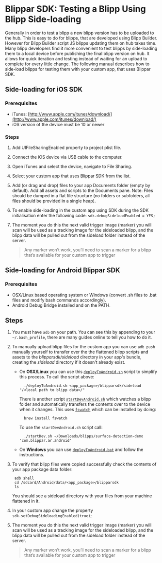 # Blippar SDK: Testing a Blipp Using Blipp Side-loading

Generally in order to test a blipp a new blipp version has to be uploaded to the hub. This is easy to do for blipps, that are developed using Blipp Builder. However for Blipp Builder script JS blipps updating them on hub takes time. Many blipp developers find it more convenient to test blipps by side-loading them to a local device before publishing the final blipp version on hub. It allows for quick iteration and testing instead of waiting for an upload to complete for every little change. The following manual describes how to side-load blipps for testing them with your custom app, that uses Blippar SDK.

## Side-loading for iOS SDK

### Prerequisites 

* iTunes: [http://www.apple.com/itunes/download/](http://www.apple.com/itunes/download/)
* iOS version of the device must be 10 or newer

### Steps

1. Add UIFileSharingEnabled property to project plist file.
2. Connect the iOS device via USB cable to the computer.
3. Open iTunes and select the device, navigate to File Sharing.
4. Select your custom app that uses Blippar SDK from the list.
5. Add (or drag and drop) files to your app Documents folder (empty by default). Add all assets and scripts to the Documents pane. Note: Files should be dumped in a flat file structure (no folders or subfolders, all files should be provided in a single heap).
6. To enable side-loading in the custom app using SDK during the SDK initialisation enter the following code: `sdk.debugSideloadEnabled = YES;`
7. The moment you do this the next valid trigger image (marker) you will scan will be used as a tracking image for the sideloaded blipp, and the blipp data will be pulled out from the sideload folder instead of the server.

    >Any marker won’t work, you’ll need to scan a marker for a blipp that’s available for your custom app to trigger

## Side-loading for Android Blippar SDK

### Prerequisites

* OSX/Linux based operating system or Windows (convert .sh files to .bat files and modify bash commands accordingly).
* Android Debug Bridge installed and on the PATH.

## Steps

1. You must have `adb` on your path. You can see this by appending to your `~/.bash_profile`, there are many guides online to tell you how to do it.
2. To manually upload blipp files for the custom app you can use `adb push` manually yourself to transfer over the the flattened blipp scripts and assets to the _blipparsdk/sideload_ directory in your app's bundle, creating the _sideload_ directory if it doesn't already exist.

    * On **OSX/Linux** you can use this [`deployToAndroid.sh`](../../scripts/deployToAndroid.sh) script to simplify this process.
    To call the script above:

            ./deployToAndroid.sh <app_package>/blipparsdk/sideload "/<local path to blipp data>/"

        There is another script [`startDevAndroid.sh`](../../scripts/startDevAndroid.sh) which watches a blipp folder and automatically transfers the contents over to the device when it changes. This uses [`fswatch`](https://github.com/emcrisostomo/fswatch) which can be installed by doing:

            brew install fswatch

        To use the `startDevAndroid.sh` script call:

            ./startDev.sh ~/Downloads/blipps/surface-detection-demo 'com.blippar.ar.android'

    * On **Windows** you can use [`deployToAndroid.bat`](../../scripts/deployToAndroid.bat) and follow the instructions.

3. To verify that blipp files were copied successfully check the contents of your app package data folder:

        adb shell
        cd /sdcard/Android/data/<app_package>/blipparsdk
        ls

    You should see a sideload directory with your files from your machine flattened in it.

4. In your custom app change the property `sdk.setDebugSideloadingEnabled(true)`;
5. The moment you do this the next valid trigger image (marker) you will scan will be used as a tracking image for the sideloaded blipp, and the blipp data will be pulled out from the sideload folder instead of the server.

    >Any marker won’t work, you’ll need to scan a marker for a blipp that’s available for your custom app to trigger